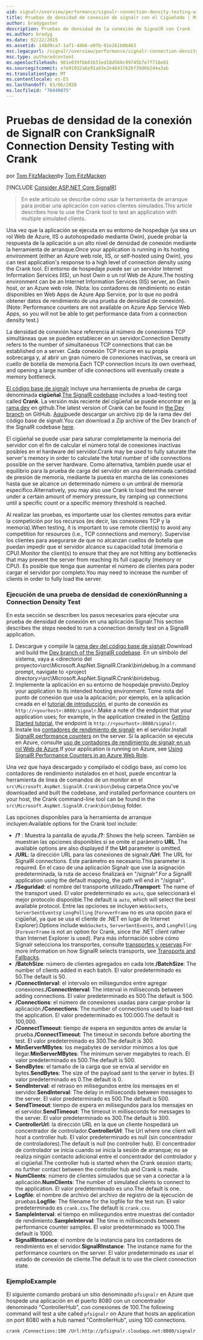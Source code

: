 ```yaml
---
uid: signalr/overview/performance/signalr-connection-density-testing-with-crank
title: Pruebas de densidad de conexión de signalr con el Cigüeñado | Microsoft Docs
author: bradygaster
description: Pruebas de densidad de la conexión de SignalR con Crank
ms.author: bradyg
ms.date: 02/22/2015
ms.assetid: 148d9ca7-1af1-44b6-a9fb-91e261b9b463
msc.legacyurl: /signalr/overview/performance/signalr-connection-density-testing-with-crank
msc.type: authoredcontent
ms.openlocfilehash: 901e039fbb81651ed18d560c99745b7e7f716e01
ms.sourcegitcommit: e7e91932a6e91a63e2e46417626f39d6b244a3ab
ms.translationtype: MT
ms.contentlocale: es-ES
ms.lasthandoff: 03/06/2020
ms.locfileid: "78449875"
---
```

# <a name="signalr-connection-density-testing-with-crank"></a><span data-ttu-id="5c0cc-103">Pruebas de densidad de la conexión de SignalR con Crank</span><span class="sxs-lookup"><span data-stu-id="5c0cc-103">SignalR Connection Density Testing with Crank</span></span>

<span data-ttu-id="5c0cc-104">por [Tom FitzMacken](https://github.com/tfitzmac)</span><span class="sxs-lookup"><span data-stu-id="5c0cc-104">by [Tom FitzMacken](https://github.com/tfitzmac)</span></span>

[!INCLUDE [Consider ASP.NET Core SignalR](~/includes/signalr/signalr-version-disambiguation.md)]

> <span data-ttu-id="5c0cc-105">En este artículo se describe cómo usar la herramienta de arranque para probar una aplicación con varios clientes simulados.</span><span class="sxs-lookup"><span data-stu-id="5c0cc-105">This article describes how to use the Crank tool to test an application with multiple simulated clients.</span></span>

<span data-ttu-id="5c0cc-106">Una vez que la aplicación se ejecuta en su entorno de hospedaje (ya sea un rol Web de Azure, IIS o autohospedado mediante Owin), puede probar la respuesta de la aplicación a un alto nivel de densidad de conexión mediante la herramienta de arranque.</span><span class="sxs-lookup"><span data-stu-id="5c0cc-106">Once your application is running in its hosting environment (either an Azure web role, IIS, or self-hosted using Owin), you can test application's response to a high level of connection density using the Crank tool.</span></span> <span data-ttu-id="5c0cc-107">El entorno de hospedaje puede ser un servidor Internet Information Services (IIS), un host Owin o un rol Web de Azure.</span><span class="sxs-lookup"><span data-stu-id="5c0cc-107">The hosting environment can be an Internet Information Services (IIS) server, an Owin host, or an Azure web role.</span></span> <span data-ttu-id="5c0cc-108">(Nota: los contadores de rendimiento no están disponibles en Web Apps de Azure App Service, por lo que no podrá obtener datos de rendimiento de una prueba de densidad de conexión).</span><span class="sxs-lookup"><span data-stu-id="5c0cc-108">(Note: Performance counters are not available on Azure App Service Web Apps, so you will not be able to get performance data from a connection density test.)</span></span>

<span data-ttu-id="5c0cc-109">La densidad de conexión hace referencia al número de conexiones TCP simultáneas que se pueden establecer en un servidor.</span><span class="sxs-lookup"><span data-stu-id="5c0cc-109">Connection Density refers to the number of simultaneous TCP connections that can be established on a server.</span></span> <span data-ttu-id="5c0cc-110">Cada conexión TCP incurre en su propia sobrecarga y, al abrir un gran número de conexiones inactivas, se creará un cuello de botella de memoria.</span><span class="sxs-lookup"><span data-stu-id="5c0cc-110">Each TCP connection incurs its own overhead, and opening a large number of idle connections will eventually create a memory bottleneck.</span></span>

<span data-ttu-id="5c0cc-111">[El código base de signalr](https://github.com/signalr/signalr) incluye una herramienta de prueba de carga denominada **cigüeñal**.</span><span class="sxs-lookup"><span data-stu-id="5c0cc-111">[The SignalR codebase](https://github.com/signalr/signalr) includes a load-testing tool called **Crank**.</span></span> <span data-ttu-id="5c0cc-112">La versión más reciente del cigüeñal se puede encontrar en [la rama dev](https://github.com/SignalR/signalr/tree/dev) en github.</span><span class="sxs-lookup"><span data-stu-id="5c0cc-112">The latest version of Crank can be found in [the Dev branch](https://github.com/SignalR/signalr/tree/dev) on GitHub.</span></span> <span data-ttu-id="5c0cc-113">[Aquí](https://github.com/SignalR/SignalR/archive/dev.zip)puede descargar un archivo zip de la rama dev del código base de signalr.</span><span class="sxs-lookup"><span data-stu-id="5c0cc-113">You can download a Zip archive of the Dev branch of the SignalR codebase [here](https://github.com/SignalR/SignalR/archive/dev.zip).</span></span>

<span data-ttu-id="5c0cc-114">El cigüeñal se puede usar para saturar completamente la memoria del servidor con el fin de calcular el número total de conexiones inactivas posibles en el hardware del servidor.</span><span class="sxs-lookup"><span data-stu-id="5c0cc-114">Crank may be used to fully saturate the server's memory in order to calculate the total number of idle connections possible on the server hardware.</span></span> <span data-ttu-id="5c0cc-115">Como alternativa, también puede usar el equilibrio para la prueba de carga del servidor en una determinada cantidad de presión de memoria, mediante la puesta en marcha de las conexiones hasta que se alcance un determinado número o un umbral de memoria específico.</span><span class="sxs-lookup"><span data-stu-id="5c0cc-115">Alternatively, you may also use Crank to load test the server under a certain amount of memory pressure, by ramping up connections until a specific count or a specific memory threshold is reached.</span></span>

<span data-ttu-id="5c0cc-116">Al realizar las pruebas, es importante usar los clientes remotos para evitar la competición por los recursos (es decir, las conexiones TCP y la memoria).</span><span class="sxs-lookup"><span data-stu-id="5c0cc-116">When testing, it is important to use remote client(s) to avoid any competition for resources (i.e., TCP connections and memory).</span></span> <span data-ttu-id="5c0cc-117">Supervise los clientes para asegurarse de que no alcanzan cuellos de botella que puedan impedir que el servidor alcance su capacidad total (memoria o CPU).</span><span class="sxs-lookup"><span data-stu-id="5c0cc-117">Monitor the client(s) to ensure that they are not hitting any bottlenecks that may prevent the server from reaching its full capacity (memory or CPU).</span></span> <span data-ttu-id="5c0cc-118">Es posible que tenga que aumentar el número de clientes para poder cargar el servidor por completo.</span><span class="sxs-lookup"><span data-stu-id="5c0cc-118">You may need to increase the number of clients in order to fully load the server.</span></span>

### <a name="running-a-connection-density-test"></a><span data-ttu-id="5c0cc-119">Ejecución de una prueba de densidad de conexión</span><span class="sxs-lookup"><span data-stu-id="5c0cc-119">Running a Connection Density Test</span></span>

<span data-ttu-id="5c0cc-120">En esta sección se describen los pasos necesarios para ejecutar una prueba de densidad de conexión en una aplicación Signalr.</span><span class="sxs-lookup"><span data-stu-id="5c0cc-120">This section describes the steps needed to run a connection density test on a SignalR application.</span></span>

1. <span data-ttu-id="5c0cc-121">Descargue y compile la [rama dev del código base de signalr](https://github.com/SignalR/SignalR/archive/dev.zip).</span><span class="sxs-lookup"><span data-stu-id="5c0cc-121">Download and build the [Dev branch of the SignalR codebase](https://github.com/SignalR/SignalR/archive/dev.zip).</span></span> <span data-ttu-id="5c0cc-122">En un símbolo del sistema, vaya a &lt;directorio del proyecto&gt;\src\Microsoft.AspNet.SignalR.Crank\bin\debug.</span><span class="sxs-lookup"><span data-stu-id="5c0cc-122">In a command prompt, navigate to &lt;project directory&gt;\src\Microsoft.AspNet.SignalR.Crank\bin\debug.</span></span>
2. <span data-ttu-id="5c0cc-123">Implemente la aplicación en su entorno de hospedaje previsto.</span><span class="sxs-lookup"><span data-stu-id="5c0cc-123">Deploy your application to its intended hosting environment.</span></span> <span data-ttu-id="5c0cc-124">Tome nota del punto de conexión que usa la aplicación; por ejemplo, en la aplicación creada en el [tutorial de introducción](../getting-started/tutorial-getting-started-with-signalr.md), el punto de conexión es `http://<yourhost>:8080/signalr`.</span><span class="sxs-lookup"><span data-stu-id="5c0cc-124">Make a note of the endpoint that your application uses; for example, in the application created in the [Getting Started tutorial](../getting-started/tutorial-getting-started-with-signalr.md), the endpoint is `http://<yourhost>:8080/signalr`.</span></span>
3. <span data-ttu-id="5c0cc-125">Instale los [contadores de rendimiento de signalr](signalr-performance.md#perfcounters) en el servidor.</span><span class="sxs-lookup"><span data-stu-id="5c0cc-125">Install [SignalR performance counters](signalr-performance.md#perfcounters) on the server.</span></span> <span data-ttu-id="5c0cc-126">Si la aplicación se ejecuta en Azure, consulte [uso de contadores de rendimiento de signalr en un rol Web de Azure](using-signalr-performance-counters-in-an-azure-web-role.md).</span><span class="sxs-lookup"><span data-stu-id="5c0cc-126">If your application is running on Azure, see [Using SignalR Performance Counters in an Azure Web Role](using-signalr-performance-counters-in-an-azure-web-role.md).</span></span>

<span data-ttu-id="5c0cc-127">Una vez que haya descargado y compilado el código base, así como los contadores de rendimiento instalados en el host, puede encontrar la herramienta de línea de comandos de un monitor en el `src\Microsoft.AspNet.SignalR.Crank\bin\Debug` carpeta.</span><span class="sxs-lookup"><span data-stu-id="5c0cc-127">Once you've downloaded and built the codebase, and installed performance counters on your host, the Crank command-line tool can be found in the `src\Microsoft.AspNet.SignalR.Crank\bin\Debug` folder.</span></span>

<span data-ttu-id="5c0cc-128">Las opciones disponibles para la herramienta de arranque incluyen:</span><span class="sxs-lookup"><span data-stu-id="5c0cc-128">Available options for the Crank tool include:</span></span>

- <span data-ttu-id="5c0cc-129">**/?** : Muestra la pantalla de ayuda.</span><span class="sxs-lookup"><span data-stu-id="5c0cc-129">**/?**: Shows the help screen.</span></span> <span data-ttu-id="5c0cc-130">También se muestran las opciones disponibles si se omite el parámetro **URL** .</span><span class="sxs-lookup"><span data-stu-id="5c0cc-130">The available options are also displayed if the **Url** parameter is omitted.</span></span>
- <span data-ttu-id="5c0cc-131">**/URL**: la dirección URL para las conexiones de signalr.</span><span class="sxs-lookup"><span data-stu-id="5c0cc-131">**/Url**: The URL for SignalR connections.</span></span> <span data-ttu-id="5c0cc-132">Este parámetro es necesario.</span><span class="sxs-lookup"><span data-stu-id="5c0cc-132">This parameter is required.</span></span> <span data-ttu-id="5c0cc-133">En el caso de una aplicación Signalr que use la asignación predeterminada, la ruta de acceso finalizará en "/signalr".</span><span class="sxs-lookup"><span data-stu-id="5c0cc-133">For a SignalR application using the default mapping, the path will end in "/signalr".</span></span>
- <span data-ttu-id="5c0cc-134">**/Seguridad**: el nombre del transporte utilizado.</span><span class="sxs-lookup"><span data-stu-id="5c0cc-134">**/Transport**: The name of the transport used.</span></span> <span data-ttu-id="5c0cc-135">El valor predeterminado es `auto`, que seleccionará el mejor protocolo disponible.</span><span class="sxs-lookup"><span data-stu-id="5c0cc-135">The default is `auto`, which will select the best available protocol.</span></span> <span data-ttu-id="5c0cc-136">Entre las opciones se incluyen `WebSockets`, `ServerSentEvents`y `LongPolling` (`ForeverFrame` no es una opción para el cigüeñal, ya que se usa el cliente de .NET en lugar de Internet Explorer).</span><span class="sxs-lookup"><span data-stu-id="5c0cc-136">Options include `WebSockets`, `ServerSentEvents`, and `LongPolling` (`ForeverFrame` is not an option for Crank, since the .NET client rather than Internet Explorer is used).</span></span> <span data-ttu-id="5c0cc-137">Para más información sobre cómo Signalr selecciona los transportes, consulte [transportes y reservas](../getting-started/introduction-to-signalr.md#transports).</span><span class="sxs-lookup"><span data-stu-id="5c0cc-137">For more information on how SignalR selects transports, see [Transports and Fallbacks](../getting-started/introduction-to-signalr.md#transports).</span></span>
- <span data-ttu-id="5c0cc-138">**/BatchSize**: número de clientes agregados en cada lote.</span><span class="sxs-lookup"><span data-stu-id="5c0cc-138">**/BatchSize**: The number of clients added in each batch.</span></span> <span data-ttu-id="5c0cc-139">El valor predeterminado es 50.</span><span class="sxs-lookup"><span data-stu-id="5c0cc-139">The default is 50.</span></span>
- <span data-ttu-id="5c0cc-140">**/ConnectInterval**: el intervalo en milisegundos entre agregar conexiones.</span><span class="sxs-lookup"><span data-stu-id="5c0cc-140">**/ConnectInterval**: The interval in milliseconds between adding connections.</span></span> <span data-ttu-id="5c0cc-141">El valor predeterminado es 500.</span><span class="sxs-lookup"><span data-stu-id="5c0cc-141">The default is 500.</span></span>
- <span data-ttu-id="5c0cc-142">**/Connections**: el número de conexiones usadas para cargar-probar la aplicación.</span><span class="sxs-lookup"><span data-stu-id="5c0cc-142">**/Connections**: The number of connections used to load-test the application.</span></span> <span data-ttu-id="5c0cc-143">El valor predeterminado es 100.000.</span><span class="sxs-lookup"><span data-stu-id="5c0cc-143">The default is 100,000.</span></span>
- <span data-ttu-id="5c0cc-144">**/ConnectTimeout**: tiempo de espera en segundos antes de anular la prueba.</span><span class="sxs-lookup"><span data-stu-id="5c0cc-144">**/ConnectTimeout**: The timeout in seconds before aborting the test.</span></span> <span data-ttu-id="5c0cc-145">El valor predeterminado es 300.</span><span class="sxs-lookup"><span data-stu-id="5c0cc-145">The default is 300.</span></span>
- <span data-ttu-id="5c0cc-146">**MinServerMBytes**: los megabytes de servidor mínimos a los que llegar.</span><span class="sxs-lookup"><span data-stu-id="5c0cc-146">**MinServerMBytes**: The minimum server megabytes to reach.</span></span> <span data-ttu-id="5c0cc-147">El valor predeterminado es 500.</span><span class="sxs-lookup"><span data-stu-id="5c0cc-147">The default is 500.</span></span>
- <span data-ttu-id="5c0cc-148">**SendBytes**: el tamaño de la carga que se envía al servidor en bytes.</span><span class="sxs-lookup"><span data-stu-id="5c0cc-148">**SendBytes**: The size of the payload sent to the server in bytes.</span></span> <span data-ttu-id="5c0cc-149">El valor predeterminado es 0.</span><span class="sxs-lookup"><span data-stu-id="5c0cc-149">The default is 0.</span></span>
- <span data-ttu-id="5c0cc-150">**SendInterval**: el retraso en milisegundos entre los mensajes en el servidor.</span><span class="sxs-lookup"><span data-stu-id="5c0cc-150">**SendInterval**: The delay in milliseconds between messages to the server.</span></span> <span data-ttu-id="5c0cc-151">El valor predeterminado es 500.</span><span class="sxs-lookup"><span data-stu-id="5c0cc-151">The default is 500.</span></span>
- <span data-ttu-id="5c0cc-152">**SendTimeout**: tiempo de espera en milisegundos para los mensajes en el servidor.</span><span class="sxs-lookup"><span data-stu-id="5c0cc-152">**SendTimeout**: The timeout in milliseconds for messages to the server.</span></span> <span data-ttu-id="5c0cc-153">El valor predeterminado es 300.</span><span class="sxs-lookup"><span data-stu-id="5c0cc-153">The default is 300.</span></span>
- <span data-ttu-id="5c0cc-154">**ControllerUrl**: la dirección URL en la que un cliente hospedará un concentrador de controlador.</span><span class="sxs-lookup"><span data-stu-id="5c0cc-154">**ControllerUrl**: The Url where one client will host a controller hub.</span></span> <span data-ttu-id="5c0cc-155">El valor predeterminado es null (sin concentrador de controladores).</span><span class="sxs-lookup"><span data-stu-id="5c0cc-155">The default is null (no controller hub).</span></span> <span data-ttu-id="5c0cc-156">El concentrador de controlador se inicia cuando se inicia la sesión de arranque; no se realiza ningún contacto adicional entre el concentrador del controlador y el cigüeñal.</span><span class="sxs-lookup"><span data-stu-id="5c0cc-156">The controller hub is started when the Crank session starts; no further contact between the controller hub and Crank is made.</span></span>
- <span data-ttu-id="5c0cc-157">**NumClients**: número de clientes simulados que se van a conectar a la aplicación.</span><span class="sxs-lookup"><span data-stu-id="5c0cc-157">**NumClients**: The number of simulated clients to connect to the application.</span></span> <span data-ttu-id="5c0cc-158">El valor predeterminado es uno.</span><span class="sxs-lookup"><span data-stu-id="5c0cc-158">The default is one.</span></span>
- <span data-ttu-id="5c0cc-159">**Logfile**: el nombre de archivo del archivo de registro de la ejecución de pruebas.</span><span class="sxs-lookup"><span data-stu-id="5c0cc-159">**Logfile**: The filename for the logfile for the test run.</span></span> <span data-ttu-id="5c0cc-160">El valor predeterminado es `crank.csv`.</span><span class="sxs-lookup"><span data-stu-id="5c0cc-160">The default is `crank.csv`.</span></span>
- <span data-ttu-id="5c0cc-161">**SampleInterval**: el tiempo en milisegundos entre muestras del contador de rendimiento.</span><span class="sxs-lookup"><span data-stu-id="5c0cc-161">**SampleInterval**: The time in milliseconds between performance counter samples.</span></span> <span data-ttu-id="5c0cc-162">El valor predeterminado es 1000.</span><span class="sxs-lookup"><span data-stu-id="5c0cc-162">The default is 1000.</span></span>
- <span data-ttu-id="5c0cc-163">**SignalRInstance**: el nombre de la instancia para los contadores de rendimiento en el servidor.</span><span class="sxs-lookup"><span data-stu-id="5c0cc-163">**SignalRInstance**: The instance name for the performance counters on the server.</span></span> <span data-ttu-id="5c0cc-164">El valor predeterminado es usar el estado de conexión de cliente.</span><span class="sxs-lookup"><span data-stu-id="5c0cc-164">The default is to use the client connection state.</span></span>

### <a name="example"></a><span data-ttu-id="5c0cc-165">Ejemplo</span><span class="sxs-lookup"><span data-stu-id="5c0cc-165">Example</span></span>

<span data-ttu-id="5c0cc-166">El siguiente comando probará un sitio denominado `pfsignalr` en Azure que hospede una aplicación en el puerto 8080 con un concentrador denominado "ControllerHub", con conexiones de 100.</span><span class="sxs-lookup"><span data-stu-id="5c0cc-166">The following command will test a site called `pfsignalr` on Azure that hosts an application on port 8080 with a hub named "ControllerHub", using 100 connections.</span></span>

`crank /Connections:100 /Url:http://pfsignalr.cloudapp.net:8080/signalr`
